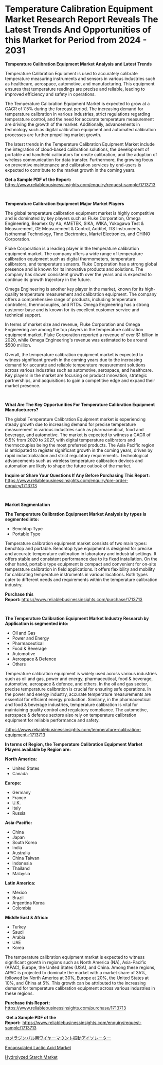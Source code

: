 <p><h1>Temperature Calibration Equipment Market Research Report Reveals The Latest Trends And Opportunities of this Market for Period from 2024 - 2031</h1></p><p><strong>Temperature Calibration Equipment Market Analysis and Latest Trends</strong></p>
<p><p>Temperature Calibration Equipment is used to accurately calibrate temperature measuring instruments and sensors in various industries such as healthcare, aerospace, automotive, and manufacturing. This equipment ensures that temperature readings are precise and reliable, leading to improved efficiency and safety in operations.</p><p>The Temperature Calibration Equipment Market is expected to grow at a CAGR of 7.5% during the forecast period. The increasing demand for temperature calibration in various industries, strict regulations regarding temperature control, and the need for accurate temperature measurement are driving the growth of the market. Additionally, advancements in technology such as digital calibration equipment and automated calibration processes are further propelling market growth.</p><p>The latest trends in the Temperature Calibration Equipment Market include the integration of cloud-based calibration solutions, the development of portable and handheld calibrators for onsite calibration, and the adoption of wireless communication for data transfer. Furthermore, the growing focus on preventive maintenance and calibration services by end-users is expected to contribute to the market growth in the coming years.</p></p>
<p><strong>Get a Sample PDF of the Report:&nbsp;</strong> <a href="https://www.reliablebusinessinsights.com/enquiry/request-sample/1713713">https://www.reliablebusinessinsights.com/enquiry/request-sample/1713713</a></p>
<p>&nbsp;</p>
<p><strong>Temperature Calibration Equipment Major Market Players</strong></p>
<p><p>The global temperature calibration equipment market is highly competitive and is dominated by key players such as Fluke Corporation, Omega Engineering, Beamex Oy Ab, AMETEK, SIKA, WIKA, Yokogawa Test & Measurement, GE Measurement & Control, Additel, TIS Instruments, Isothermal Technology, Time Electronics, Martel Electronics, and CHINO Corporation.</p><p>Fluke Corporation is a leading player in the temperature calibration equipment market. The company offers a wide range of temperature calibration equipment such as digital thermometers, temperature calibrators, and temperature sensors. Fluke Corporation has a strong global presence and is known for its innovative products and solutions. The company has shown consistent growth over the years and is expected to continue its growth trajectory in the future.</p><p>Omega Engineering is another key player in the market, known for its high-quality temperature measurement and calibration equipment. The company offers a comprehensive range of products, including temperature controllers, thermocouples, and RTDs. Omega Engineering has a strong customer base and is known for its excellent customer service and technical support.</p><p>In terms of market size and revenue, Fluke Corporation and Omega Engineering are among the top players in the temperature calibration equipment market. Fluke Corporation reported a revenue of over $1 billion in 2020, while Omega Engineering's revenue was estimated to be around $500 million.</p><p>Overall, the temperature calibration equipment market is expected to witness significant growth in the coming years due to the increasing demand for accurate and reliable temperature measurement solutions across various industries such as automotive, aerospace, and healthcare. Key players in the market are focusing on product innovation, strategic partnerships, and acquisitions to gain a competitive edge and expand their market presence.</p></p>
<p>&nbsp;</p>
<p><strong>What Are The Key Opportunities For Temperature Calibration Equipment Manufacturers?</strong></p>
<p><p>The global Temperature Calibration Equipment market is experiencing steady growth due to increasing demand for precise temperature measurement in various industries such as pharmaceutical, food and beverage, and automotive. The market is expected to witness a CAGR of 6.5% from 2020 to 2027, with digital temperature calibrators and thermocouples being the most preferred products. The Asia Pacific region is anticipated to register significant growth in the coming years, driven by rapid industrialization and strict regulatory requirements. Technological advancements such as wireless temperature calibration devices and automation are likely to shape the future outlook of the market.</p></p>
<p><strong>Inquire or Share Your Questions If Any Before Purchasing This Report:</strong> <a href="https://www.reliablebusinessinsights.com/enquiry/pre-order-enquiry/1713713">https://www.reliablebusinessinsights.com/enquiry/pre-order-enquiry/1713713</a></p>
<p>&nbsp;</p>
<p><strong>Market Segmentation</strong></p>
<p><strong>The Temperature Calibration Equipment Market Analysis by types is segmented into:</strong></p>
<p><ul><li>Benchtop Type</li><li>Portable Type</li></ul></p>
<p><p>Temperature calibration equipment market consists of two main types: benchtop and portable. Benchtop type equipment is designed for precise and accurate temperature calibration in laboratory and industrial settings. It offers stable and consistent performance due to its fixed installation. On the other hand, portable type equipment is compact and convenient for on-site temperature calibration in field applications. It offers flexibility and mobility for calibrating temperature instruments in various locations. Both types cater to different needs and requirements within the temperature calibration industry.</p></p>
<p><strong>Purchase this Report:&nbsp;</strong><a href="https://www.reliablebusinessinsights.com/purchase/1713713">https://www.reliablebusinessinsights.com/purchase/1713713</a></p>
<p>&nbsp;</p>
<p><strong>The Temperature Calibration Equipment Market Industry Research by Application is segmented into:</strong></p>
<p><ul><li>Oil and Gas</li><li>Power and Energy</li><li>Pharmaceutical</li><li>Food & Beverage</li><li>Automotive</li><li>Aerospace & Defence</li><li>Others</li></ul></p>
<p><p>Temperature calibration equipment is widely used across various industries such as oil and gas, power and energy, pharmaceutical, food & beverage, automotive, aerospace & defence, and others. In the oil and gas sector, precise temperature calibration is crucial for ensuring safe operations. In the power and energy industry, accurate temperature measurements are essential for efficient energy production. Similarly, in the pharmaceutical and food & beverage industries, temperature calibration is vital for maintaining quality control and regulatory compliance. The automotive, aerospace & defence sectors also rely on temperature calibration equipment for reliable performance and safety.</p></p>
<p><a href="https://www.reliablebusinessinsights.com/temperature-calibration-equipment-r1713713">&nbsp;https://www.reliablebusinessinsights.com/temperature-calibration-equipment-r1713713</a></p>
<p><strong>In terms of Region, the Temperature Calibration Equipment Market Players available by Region are:</strong></p>
<p>
    <p> <strong> North America: </strong>
        <ul>
            <li>United States</li>
            <li>Canada</li>
        </ul>
        </p> 
    <p> <strong> Europe: </strong>
        <ul>
            <li>Germany</li>
            <li>France</li>
            <li>U.K.</li>
            <li>Italy</li>
            <li>Russia</li>
        </ul>
        </p> 
    <p> <strong> Asia-Pacific: </strong>
        <ul>
            <li>China</li>
            <li>Japan</li>
            <li>South Korea</li>
            <li>India</li>
            <li>Australia</li>
            <li>China Taiwan</li>
            <li>Indonesia</li>
            <li>Thailand</li>
            <li>Malaysia</li>
        </ul>
        </p> 
    <p> <strong> Latin America: </strong>
        <ul>
            <li>Mexico</li>
            <li>Brazil</li>
            <li>Argentina Korea</li>
            <li>Colombia</li>
        </ul>
        </p> 
    <p> <strong> Middle East & Africa: </strong>
        <ul>
            <li>Turkey</li>
            <li>Saudi</li>
            <li>Arabia</li>
            <li>UAE</li>
            <li>Korea</li>
        </ul>
    </p>
    </p>
<p><p>The temperature calibration equipment market is expected to witness significant growth in regions such as North America (NA), Asia-Pacific (APAC), Europe, the United States (USA), and China. Among these regions, APAC is projected to dominate the market with a market share of 35%, followed by North America at 30%, Europe at 20%, the United States at 10%, and China at 5%. This growth can be attributed to the increasing demand for temperature calibration equipment across various industries in these regions.</p></p>
<p><strong>Purchase this Report: </strong><a href="https://www.reliablebusinessinsights.com/purchase/1713713">https://www.reliablebusinessinsights.com/purchase/1713713</a></p>
<p>&nbsp;<strong>Get a Sample PDF of the Report:&nbsp;&nbsp;</strong><a href="https://www.reliablebusinessinsights.com/enquiry/request-sample/1713713">https://www.reliablebusinessinsights.com/enquiry/request-sample/1713713</a></p>
<p><strong></strong></p>
<p><p><a href="https://github.com/mohamedbakry57/Market-Research-Report-List-4/blob/main/2234207153124.md">カメラジンバル用ワイヤーマウント振動アイソレーター</a></p><p><a href="https://github.com/zkngisync/Market-Research-Report-List-1/blob/main/encapsulated-lactic-acid-market.md">Encapsulated Lactic Acid Market</a></p><p><a href="https://github.com/brendafegmorris532/Market-Research-Report-List-1/blob/main/hydrolyzed-starch-market.md">Hydrolyzed Starch Market</a></p></p>